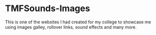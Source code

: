 # TMFSounds-Images
This is one of the websites I had created for my college to showcase me using images galley, rollover links, sound effects and many more.
